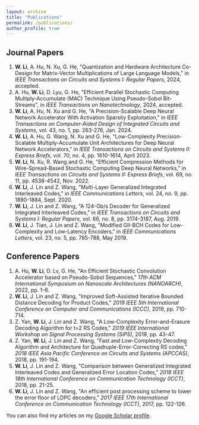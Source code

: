 ```yaml
---
layout: archive
title: "Publications"
permalink: /publications/
author_profile: true
---
```


## Journal Papers
1. **W. Li**, A. Hu, N. Xu, G. He, "Quantization and Hardware Architecture Co-Design for Matrix-Vector Multiplications of Large Language Models," in *IEEE Transactions on Circuits and Systems I: Regular Papers*, 2024, accepted.
2. A. Hu, **W. Li**, D. Lyu, G. He, "Efficient Parallel Stochastic Computing Multiply-Accumulate (MAC) Technique Using Pseudo-Sobol Bit-Streams", in *IEEE Transactions on Nanotechnology*, 2024, accepted.
3. **W. Li**, A. Hu, N. Xu and G. He, "A Precision-Scalable Deep Neural Network Accelerator With Activation Sparsity Exploitation," in *IEEE Transactions on Computer-Aided Design of Integrated Circuits and Systems*, vol. 43, no. 1, pp. 263-276, Jan. 2024.
4. **W. Li**, A. Hu, G. Wang, N. Xu and G. He, "Low-Complexity Precision-Scalable Multiply-Accumulate Unit Architectures for Deep Neural Network Accelerators," in *IEEE Transactions on Circuits and Systems II: Express Briefs*, vol. 70, no. 4, pp. 1610-1614, April 2023.
5. **W. Li**, N. Xu, R. Wang and G. He, "Efficient Compression Methods for Wire-Spread-Based Stochastic Computing Deep Neural Networks," in *IEEE Transactions on Circuits and Systems II: Express Briefs*, vol. 69, no. 11, pp. 4538-4542, Nov. 2022.
6. **W. Li**, J. Lin and Z. Wang, "Multi-Layer Generalized Integrated Interleaved Codes," in *IEEE Communications Letters*, vol. 24, no. 9, pp. 1880-1884, Sept. 2020.
7. **W. Li**, J. Lin and Z. Wang, "A 124-Gb/s Decoder for Generalized Integrated Interleaved Codes," in *IEEE Transactions on Circuits and Systems I: Regular Papers*, vol. 66, no. 8, pp. 3174-3187, Aug. 2019.
8. **W. Li**, J. Tian, J. Lin and Z. Wang, "Modified GII-BCH Codes for Low-Complexity and Low-Latency Encoders," in *IEEE Communications Letters*, vol. 23, no. 5, pp. 785-788, May 2019.

## Conference Papers
1. A. Hu, **W. Li**, D. Lv, G. He, "An Efficient Stochastic Convolution Accelerator based on Pseudo-Sobol Sequences," *17th ACM International Symposium on Nanoscale Architectures (NANOARCH)*, 2022, pp. 1–6.
2. **W. Li**, J. Lin and Z. Wang, "Improved Soft-Assisted Iterative Bounded Distance Decoding for Product Codes," *2019 IEEE 5th International Conference on Computer and Communications (ICCC)*, 2019, pp. 710-714.
3. Z. Yan, **W. Li**, J. Lin and Z. Wang, "A Low-Complexity Error-and-Erasure Decoding Algorithm for t=2 RS Codes," *2019 IEEE International Workshop on Signal Processing Systems (SiPS)*, 2019, pp. 43-47.
4. Z. Yan, **W. Li**, J. Lin and Z. Wang, "Fast and Low-Complexity Decoding Algorithm and Architecture for Quadruple-Error-Correcting RS codes," *2018 IEEE Asia Pacific Conference on Circuits and Systems (APCCAS)*, 2018, pp. 191-194.
5. **W. Li**, J. Lin and Z. Wang, "Comparison between Generalized Integrated Interleaved Codes and Generalized Error Location Codes," *2018 IEEE 18th International Conference on Communication Technology (ICCT)*, 2018, pp. 21-25.
6. **W. Li**, J. Lin and Z. Wang, "An efficient post processing scheme to lower the error floor of LDPC decoders," *2017 IEEE 17th International Conference on Communication Technology (ICCT)*, 2017, pp. 122-126.

  You can also find my articles on my [Google Scholar profile](https://scholar.google.com/citations?user=2wfEnbsAAAAJ&hl=zh-CN).
